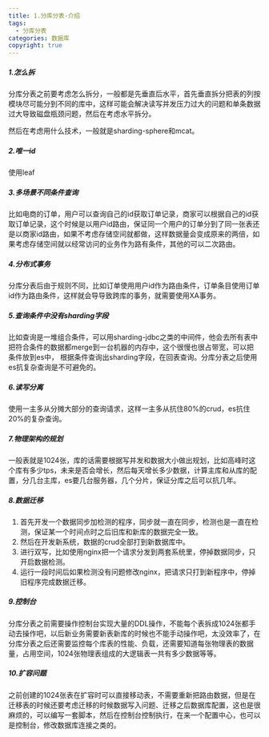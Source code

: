 ```yaml
---
title: 1.分库分表-介绍
tags:
  - 分库分表
categories: 数据库
copyright: true
---
```


##### 1.怎么拆

分库分表之前要考虑怎么拆分，一般都是先垂直后水平，首先垂直拆分把表的列按模块尽可能分到不同的库中，这样可能会解决读写并发压力过大的问题和单条数据过大导致磁盘瓶颈问题，然后在考虑水平拆分。

然后在考虑用什么技术，一般就是sharding-sphere和mcat。

##### 2.唯一id

使用leaf

##### 3.多场景不同条件查询

比如电商的订单，用户可以查询自己的id获取订单记录，商家可以根据自己的id获取订单记录，这个时候是以用户id路由，保证同一个用户的订单分到了同一张表还是以商家id路由，如果不考虑存储空间就都做，这样数据量会变成原来的两倍，如果考虑存储空间就以经常访问的业务作为路有条件，其他的可以二次路由。

##### 4.分布式事务

分库分表后由于规则不同，比如订单使用用户id作为路由条件，订单条目使用订单id作为路由条件，这样就会导导致跨库的事务，就需要使用XA事务。

##### 5.查询条件中没有sharding字段

比如查询是一堆组合条件，可以用sharding-jdbc之类的中间件，他会去所有表中把符合条件的数据都merge到一台机器的内存中，这个很慢也很占带宽，可以把条件放到es中， 根据条件查询出sharding字段，在回表查询。分库分表之后使用es抗复杂查询是不可避免的。

##### 6.读写分离

使用一主多从分摊大部分的查询请求，这样一主多从抗住80%的crud，es抗住20%的复杂查询。

##### 7.物理架构的规划

一般表就是1024张，库的话需要根据写并发和数据大小做出规划，比如高峰时这个库有多少tps，未来是否会增长，然后每天增长多少数据，计算主库和从库的配置，分几台主库，es要几台服务器，几个分片，保证分库之后可以抗几年。

##### 8.数据迁移

1.   首先开发一个数据同步加检测的程序，同步就一直在同步，检测也是一直在检测，保证某一个时间点时之后旧库和新库的数据完全一致。
2.   然后在开发新系统，数据的crud全部打到新数据库中。
3.   进行双写，比如使用nginx把一个请求分发到两套系统里，停掉数据同步，只开启数据检测。
4.   运行一段时间后如果检测没有问题修改nginx，把请求只打到新程序中，停掉旧程序完成数据迁移。

##### 9.控制台

分库分表之前需要操作控制台实现大量的DDL操作，不能每个表拆成1024张都手动去操作吧，以后新业务需要新表新库的时候也不能手动操作吧，太没效率了，在分库分表之后还需要监控每个库表的性能、负载，还需要知道每张物理表的数据量，占用空间，1024张物理表组成的大逻辑表一共有多少数据等等。

##### 10.扩容问题

之前创建的1024张表在扩容时可以直接移动表，不需要重新把路由数据，但是在迁移表的时候还要考虑迁移的时候数据写入问题、迁移之后数据库配置，这也是很麻烦的，可以编写一套脚本，然后在控制台控制执行，在来一个配置中心，也可以是控制台，修改数据库连接之类的。